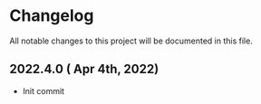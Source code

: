 # Changelog

All notable changes to this project will be documented in this file.

## 2022.4.0 ( Apr 4th, 2022)
* Init commit
